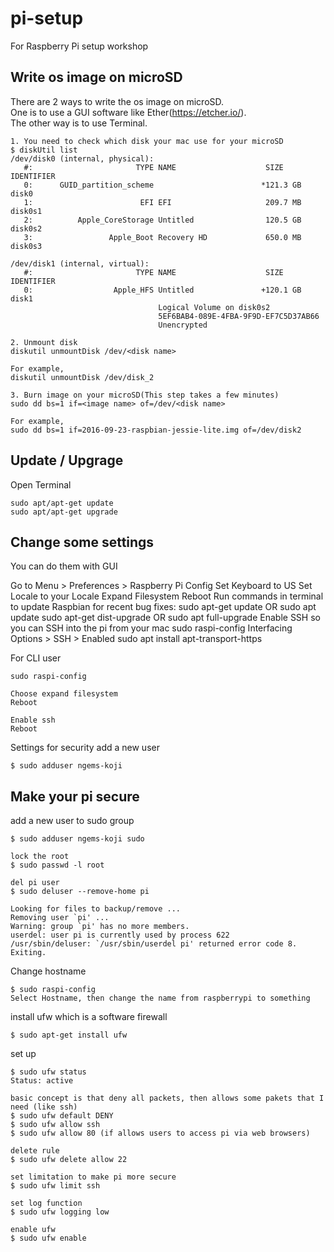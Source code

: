 # pi-setup
For Raspberry Pi setup workshop

## Write os image on microSD
There are 2 ways to write the os image on microSD.  
One is to use a GUI software like Ether(https://etcher.io/).  
The other way is to use Terminal.

```shell
1. You need to check which disk your mac use for your microSD
$ diskUtil list
/dev/disk0 (internal, physical):
   #:                       TYPE NAME                    SIZE       IDENTIFIER
   0:      GUID_partition_scheme                        *121.3 GB   disk0
   1:                        EFI EFI                     209.7 MB   disk0s1
   2:          Apple_CoreStorage Untitled                120.5 GB   disk0s2
   3:                 Apple_Boot Recovery HD             650.0 MB   disk0s3

/dev/disk1 (internal, virtual):
   #:                       TYPE NAME                    SIZE       IDENTIFIER
   0:                  Apple_HFS Untitled               +120.1 GB   disk1
                                 Logical Volume on disk0s2
                                 5EF6BAB4-089E-4FBA-9F9D-EF7C5D37AB66
                                 Unencrypted
                                 
2. Unmount disk
diskutil unmountDisk /dev/<disk name>

For example,
diskutil unmountDisk /dev/disk_2

3. Burn image on your microSD(This step takes a few minutes)
sudo dd bs=1 if=<image name> of=/dev/<disk name>

For example,
sudo dd bs=1 if=2016-09-23-raspbian-jessie-lite.img of=/dev/disk2
```

## Update / Upgrage
Open Terminal  
```shell
sudo apt/apt-get update
sudo apt/apt-get upgrade
```

## Change some settings
You can do them with GUI

Go to Menu > Preferences > Raspberry Pi Config
Set Keyboard to US
Set Locale to your Locale
Expand Filesystem
Reboot
Run commands in terminal to update Raspbian for recent bug fixes:
sudo apt-get update OR sudo apt update
sudo apt-get dist-upgrade  OR sudo apt full-upgrade
Enable SSH so you can SSH into the pi from your mac
sudo raspi-config
Interfacing Options > SSH > Enabled
sudo apt install apt-transport-https

For CLI user
```shell
sudo raspi-config

Choose expand filesystem
Reboot

Enable ssh
Reboot
```

Settings for security
add a new user
```shell
$ sudo adduser ngems-koji
```

## Make your pi secure

add a new user to sudo group
```shell
$ sudo adduser ngems-koji sudo

lock the root
$ sudo passwd -l root

del pi user
$ sudo deluser --remove-home pi

Looking for files to backup/remove ...
Removing user `pi' ...
Warning: group `pi' has no more members.
userdel: user pi is currently used by process 622
/usr/sbin/deluser: `/usr/sbin/userdel pi' returned error code 8. Exiting.
```

Change hostname
```shell
$ sudo raspi-config 
Select Hostname, then change the name from raspberrypi to something
```

install ufw which is a software firewall
```shell
$ sudo apt-get install ufw
```
set up
```shell
$ sudo ufw status
Status: active

basic concept is that deny all packets, then allows some pakets that I need (like ssh)
$ sudo ufw default DENY
$ sudo ufw allow ssh
$ sudo ufw allow 80 (if allows users to access pi via web browsers)

delete rule
$ sudo ufw delete allow 22

set limitation to make pi more secure
$ sudo ufw limit ssh

set log function
$ sudo ufw logging low

enable ufw
$ sudo ufw enable

```


